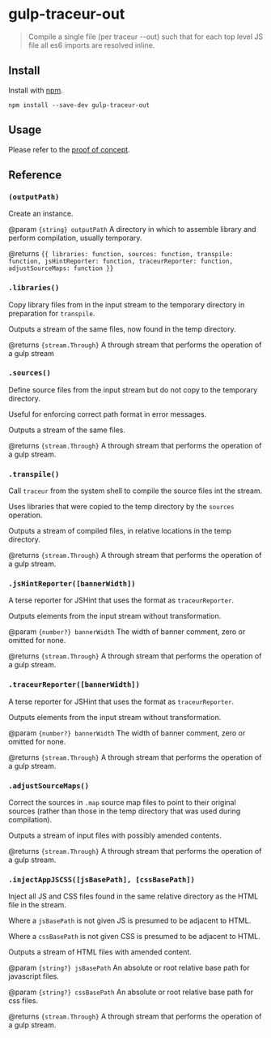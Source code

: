# gulp-traceur-out

> Compile a single file (per traceur --out) such that for each top level JS file all es6 imports are resolved inline.

## Install

Install with [npm](https://npmjs.org/package/gulp-traceur-out).

```
npm install --save-dev gulp-traceur-out
```

## Usage

Please refer to the [proof of concept](https://github.com/bholloway/es6-modular).

## Reference

### `(outputPath)`

Create an instance.

@param `{string} outputPath` A directory in which to assemble library and perform compilation, usually temporary.

@returns `{{ libraries: function, sources: function, transpile: function, jsHintReporter: function,
 traceurReporter: function, adjustSourceMaps: function }}`
 
### `.libraries()`

Copy library files from in the input stream to the temporary directory in preparation for `transpile`.

Outputs a stream of the same files, now found in the temp directory.

@returns `{stream.Through}` A through stream that performs the operation of a gulp stream

### `.sources()`

Define source files from the input stream but do not copy to the temporary directory.

Useful for enforcing correct path format in error messages.

Outputs a stream of the same files.

@returns `{stream.Through}` A through stream that performs the operation of a gulp stream.

### `.transpile()`

Call `traceur` from the system shell to compile the source files int the stream.

Uses libraries that were copied to the temp directory by the `sources` operation.

Outputs a stream of compiled files, in relative locations in the temp directory.

@returns `{stream.Through}` A through stream that performs the operation of a gulp stream.

### `.jsHintReporter([bannerWidth])`

A terse reporter for JSHint that uses the format as <code>traceurReporter</code>.

Outputs elements from the input stream without transformation.

@param `{number?} bannerWidth` The width of banner comment, zero or omitted for none.

@returns `{stream.Through}` A through stream that performs the operation of a gulp stream.

### `.traceurReporter([bannerWidth])`

A terse reporter for JSHint that uses the format as `traceurReporter`.

Outputs elements from the input stream without transformation.

@param `{number?} bannerWidth` The width of banner comment, zero or omitted for none.

@returns `{stream.Through}` A through stream that performs the operation of a gulp stream.

### `.adjustSourceMaps()`

Correct the sources in `.map` source map files to point to their original sources (rather than those in the temp
directory that was used during compilation).

Outputs a stream of input files with possibly amended contents.

@returns `{stream.Through}` A through stream that performs the operation of a gulp stream.

### `.injectAppJSCSS([jsBasePath], [cssBasePath])`

Inject all JS and CSS files found in the same relative directory as the HTML file in the stream.

Where a `jsBasePath` is not given JS is presumed to be adjacent to HTML.

Where a `cssBasePath` is not given CSS is presumed to be adjacent to HTML.

Outputs a stream of HTML files with amended content.

@param `{string?} jsBasePath` An absolute or root relative base path for javascript files.

@param `{string?} cssBasePath` An absolute or root relative base path for css files.

@returns `{stream.Through}` A through stream that performs the operation of a gulp stream.
    